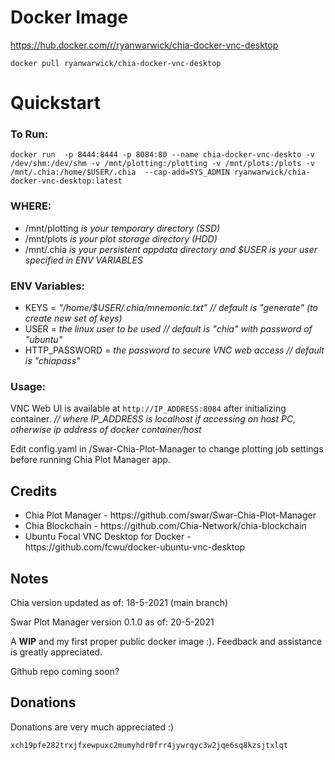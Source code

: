 <b><h1>Docker Image</h1></b>
https://hub.docker.com/r/ryanwarwick/chia-docker-vnc-desktop

```docker pull ryanwarwick/chia-docker-vnc-desktop```
<b><h1>Quickstart</h1></b>

<h3>To Run:</h3>

```docker run  -p 8444:8444 -p 8084:80 --name chia-docker-vnc-deskto -v /dev/shm:/dev/shm -v /mnt/plotting:/plotting -v /mnt/plots:/plots -v /mnt/.chia:/home/$USER/.chia  --cap-add=SYS_ADMIN ryanwarwick/chia-docker-vnc-desktop:latest```

<h3>WHERE:</h3>
<ul>
<li>/mnt/plotting <i>is your temporary directory (SSD)</i></li>
<li>/mnt/plots <i>is your plot storage directory (HDD)</i></li>
<li>/mnt/.chia <i>is your persistent appdata directory and $USER is your user specified in ENV VARIABLES</i></li>
</ul>


<h3>ENV Variables:</h3>
<ul>
<li>KEYS = <i> "/home/$USER/.chia/mnemonic.txt"    // default is "generate" (to create new set of keys)</i></li>
<li>USER = <i>the linux user to be used    // default is "chia" with password of "ubuntu"</i></li>
<li>HTTP_PASSWORD = <i>the password to secure VNC web access     // default is "chiapass"</i></li>
</ul>

<h3>Usage:</h3>

VNC Web UI is available at ```http://IP_ADDRESS:8084``` after initializing container.     <i>// where IP_ADDRESS is localhost if accessing on host PC, otherwise ip address of docker container/host</i>


Edit config.yaml in /Swar-Chia-Plot-Manager to change plotting job settings before running Chia Plot Manager app.

<h2>Credits</h2>
<ul>
<li>Chia Plot Manager - https://github.com/swar/Swar-Chia-Plot-Manager</li>
<li>Chia Blockchain - https://github.com/Chia-Network/chia-blockchain</li>
<li>Ubuntu Focal VNC Desktop for Docker - https://github.com/fcwu/docker-ubuntu-vnc-desktop</li>
</ul>

<h2>Notes</h2>
Chia version updated as of: 18-5-2021 (main branch)

Swar Plot Manager version 0.1.0 as of: 20-5-2021

A <b>WIP</b> and my first proper public docker image :). Feedback and assistance is greatly appreciated. 

Github repo coming soon?

<h2>Donations</h2>
Donations are very much appreciated :)

```xch19pfe282trxjfxewpuxc2mumyhdr0frr4jywrqyc3w2jqe6sq8kzsjtxlqt```
